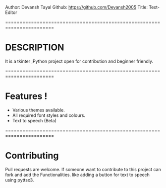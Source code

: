Author: Devansh Tayal
Github: https://github.com/Devansh2005
Title: Text-Editor

=======================================================================

# DESCRIPTION

It is a tkinter ,Python project open for contribution and beginner friendly.

=======================================================================

# Features !

- Various themes available.
- All required font styles and colours.
- Text to speech (Beta) 
    
=======================================================================

# Contributing
Pull requests are welcome. If someone want to contribute to this project can fork and add the Functionalities. like adding a button for text to speech using pyttsx3.
